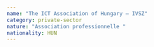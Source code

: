 ```yaml
---
name: "The ICT Association of Hungary – IVSZ"
category: private-sector
nature: "Association professionnelle "
nationality: HUN
---
```


